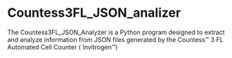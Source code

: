 # Countess3FL_JSON_analizer
 The Countess3FL_JSON_Analyzer is a Python program designed to extract and analyze information from JSON files generated by the Countess™ 3 FL Automated Cell Counter ( Invitrogen™)
